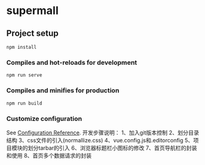 # supermall

## Project setup
```
npm install
```

### Compiles and hot-reloads for development
```
npm run serve
```

### Compiles and minifies for production
```
npm run build
```

### Customize configuration
See [Configuration Reference](https://cli.vuejs.org/config/).
开发步骤说明：
1、加入git版本控制
2、划分目录结构
3、css文件的引入(normallize.css)
4、vue.config.js和.editorconfig
5、项目模块的划分tarbar的引入
6、浏览器标题栏小图标的修改
7、首页导航栏的封装和使用
8、首页多个数据请求的封装